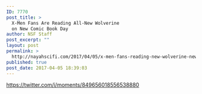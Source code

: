 ```yaml
---
ID: 7770
post_title: >
  X-Men Fans Are Reading All-New Wolverine
  on New Comic Book Day
author: NSF Staff
post_excerpt: ""
layout: post
permalink: >
  http://nayahscifi.com/2017/04/05/x-men-fans-reading-new-wolverine-new-comic-book-day/
published: true
post_date: 2017-04-05 18:39:03
---
```

https://twitter.com/i/moments/849656018556538880